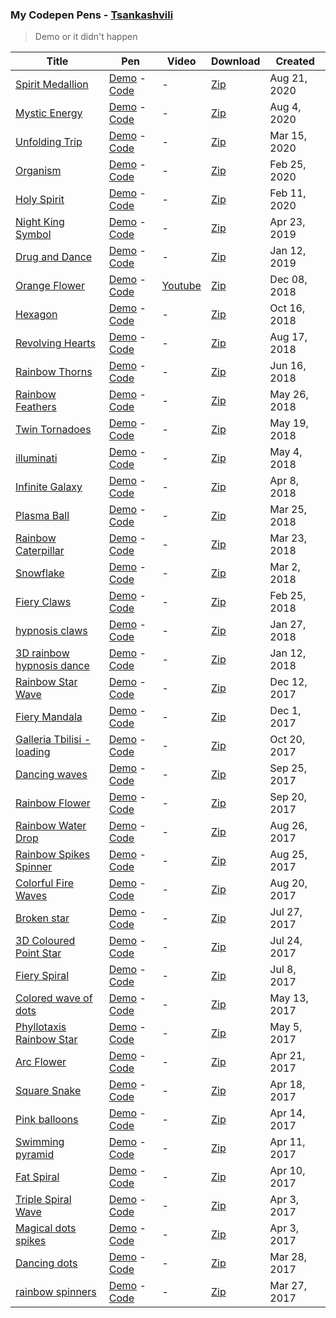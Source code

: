 ### My Codepen Pens - [Tsankashvili](https://codepen.io/Tsankashvili/)

> Demo or it didn't happen

| Title                                                   | Pen                                                                                                                                                          | Video                                                  | Download                                                                          | Created        |
| ------------------------------------------------------- | ------------------------------------------------------------------------------------------------------------------------------------------------------------ | ------------------------------------------------------ | --------------------------------------------------------------------------------- | -------------- |
| [Spirit Medallion](/spirit-medallion)                             | [Demo](https://codepen.io/Tsankashvili/live/yLOPGqo) - [Code](https://codepen.io/Tsankashvili/pen/yLOPGqo)                                                   | -                                                      | [Zip](https://codepen.io/Tsankashvili/share/zip/yLOPGqo)                          | Aug 21, 2020   |
| [Mystic Energy](/mystic-energy)                             | [Demo](https://codepen.io/Tsankashvili/live/poyojgV) - [Code](https://codepen.io/Tsankashvili/pen/poyojgV)                                                   | -                                                      | [Zip](https://codepen.io/Tsankashvili/share/zip/poyojgV)                          | Aug 4, 2020   |
| [Unfolding Trip](/unfolding-trip)                             | [Demo](https://codepen.io/Tsankashvili/live/GRJdZGL) - [Code](https://codepen.io/Tsankashvili/pen/GRJdZGL)                                                   | -                                                      | [Zip](https://codepen.io/Tsankashvili/share/zip/GRJdZGL)                          | Mar 15, 2020   |
| [Organism](/organism)                             | [Demo](https://codepen.io/Tsankashvili/live/MWwJQrJ) - [Code](https://codepen.io/Tsankashvili/pen/MWwJQrJ)                                                   | -                                                      | [Zip](https://codepen.io/Tsankashvili/share/zip/MWwJQrJ)                          | Feb 25, 2020   |
| [Holy Spirit](/holy-spirit)                             | [Demo](https://codepen.io/Tsankashvili/live/KKpdGEO) - [Code](https://codepen.io/Tsankashvili/pen/KKpdGEO)                                                   | -                                                      | [Zip](https://codepen.io/Tsankashvili/share/zip/KKpdGEO)                          | Feb 11, 2020   |
| [Night King Symbol](/night-king-symbol)                 | [Demo](https://codepen.io/Tsankashvili/live/KYGwjO) - [Code](https://codepen.io/Tsankashvili/pen/KYGwjO)                                                     | -                                                      | [Zip](https://codepen.io/Tsankashvili/share/zip/KYGwjO)                           | Apr 23, 2019 |
| [Drug and Dance](/drug-and-dance)                       | [Demo](https://codepen.io/Tsankashvili/live/BvGvPR) - [Code](https://codepen.io/Tsankashvili/pen/BvGvPR)                                                     | -                                                      | [Zip](https://codepen.io/Tsankashvili/share/zip/BvGvPR)                           | Jan 12, 2019   |
| [Orange Flower](/orange-flower)                         | [Demo](https://codepen.io/Tsankashvili/live/bObMOe) - [Code](https://codepen.io/Tsankashvili/pen/bObMOe)                                                     | [Youtube](https://www.youtube.com/watch?v=Tm3qrZFxhdg) | [Zip](https://codepen.io/Tsankashvili/share/zip/bObMOe)                           | Dec 08, 2018   |
| [Hexagon](/hexagon)                                     | [Demo](https://codepen.io/Tsankashvili/live/zmPXGX) - [Code](https://codepen.io/Tsankashvili/pen/zmPXGX)                                                     | -                                                      | [Zip](https://codepen.io/Tsankashvili/share/zip/zmPXGX)                           | Oct 16, 2018   |
| [Revolving Hearts](/revolving-hearts)                   | [Demo](https://codepen.io/Tsankashvili/live/WKVKLq) - [Code](https://codepen.io/Tsankashvili/pen/WKVKLq)                                                     | -                                                      | [Zip](https://codepen.io/Tsankashvili/share/zip/WKVKLq)                           | Aug 17, 2018   |
| [Rainbow Thorns](/rainbow-thorns)                       | [Demo](https://codepen.io/Tsankashvili/live/JZrapG) - [Code](https://codepen.io/Tsankashvili/pen/JZrapG)                                                     | -                                                      | [Zip](https://codepen.io/Tsankashvili/share/zip/JZrapG)                           | Jun 16, 2018   |
| [Rainbow Feathers](/rainbow-feathers)                   | [Demo](https://codepen.io/Tsankashvili/live/qYeEwO) - [Code](https://codepen.io/Tsankashvili/pen/qYeEwO)                                                     | -                                                      | [Zip](https://codepen.io/Tsankashvili/share/zip/qYeEwO)                           | May 26, 2018   |
| [Twin Tornadoes](/twin-tornadoes)                       | [Demo](https://codepen.io/Tsankashvili/live/MGZMGN) - [Code](https://codepen.io/Tsankashvili/pen/MGZMGN)                                                     | -                                                      | [Zip](https://codepen.io/Tsankashvili/share/zip/MGZMGN)                           | May 19, 2018   |
| [illuminati](/illuminati)                               | [Demo](https://codepen.io/Tsankashvili/live/yjompv) - [Code](https://codepen.io/Tsankashvili/pen/yjompv)                                                     | -                                                      | [Zip](https://codepen.io/Tsankashvili/share/zip/yjompv)                           | May 4, 2018    |
| [Infinite Galaxy](/infinite-galaxy)                     | [Demo](https://codepen.io/Tsankashvili/live/jzQQMa) - [Code](https://codepen.io/Tsankashvili/pen/jzQQMa)                                                     | -                                                      | [Zip](https://codepen.io/Tsankashvili/share/zip/jzQQMa)                           | Apr 8, 2018    |
| [Plasma Ball](/plasma-ball)                             | [Demo](https://codepen.io/Tsankashvili/live/MVvLZB) - [Code](https://codepen.io/Tsankashvili/pen/MVvLZB)                                                     | -                                                      | [Zip](https://codepen.io/Tsankashvili/share/zip/MVvLZB)                           | Mar 25, 2018   |
| [Rainbow Caterpillar](/rainbow-caterpillar)             | [Demo](https://codepen.io/Tsankashvili/live/bvRZjz) - [Code](https://codepen.io/Tsankashvili/pen/bvRZjz)                                                     | -                                                      | [Zip](https://codepen.io/Tsankashvili/share/zip/bvRZjz)                           | Mar 23, 2018   |
| [Snowflake](/snowflake)                                 | [Demo](https://codepen.io/Tsankashvili/live/OQGyVO) - [Code](https://codepen.io/Tsankashvili/pen/OQGyVO)                                                     | -                                                      | [Zip](https://codepen.io/Tsankashvili/share/zip/OQGyVO)                           | Mar 2, 2018    |
| [Fiery Claws](/fiery-claws)                             | [Demo](https://codepen.io/Tsankashvili/live/ZrqGZe) - [Code](https://codepen.io/Tsankashvili/pen/ZrqGZe)                                                     | -                                                      | [Zip](https://codepen.io/Tsankashvili/share/zip/ZrqGZe)                           | Feb 25, 2018   |
| [hypnosis claws](/hypnosis-claws)                       | [Demo](https://codepen.io/Tsankashvili/live/ZvgNVg) - [Code](https://codepen.io/Tsankashvili/pen/ZvgNVg)                                                     | -                                                      | [Zip](https://codepen.io/Tsankashvili/share/zip/ZvgNVg)                           | Jan 27, 2018   |
| [3D rainbow hypnosis dance](/3d-rainbow-hypnosis-dance) | [Demo](https://codepen.io/Tsankashvili/live/rpvZYE) - [Code](https://codepen.io/Tsankashvili/pen/rpvZYE)                                                     | -                                                      | [Zip](https://codepen.io/Tsankashvili/share/zip/rpvZYE)                           | Jan 12, 2018   |
| [Rainbow Star Wave](/rainbow-star-wave)                 | [Demo](https://codepen.io/Tsankashvili/live/PEoXQR) - [Code](https://codepen.io/Tsankashvili/pen/PEoXQR)                                                     | -                                                      | [Zip](https://codepen.io/Tsankashvili/share/zip/PEoXQR)                           | Dec 12, 2017   |
| [Fiery Mandala](/fiery-mandala)                         | [Demo](https://codepen.io/Tsankashvili/live/zPyQvr) - [Code](https://codepen.io/Tsankashvili/pen/zPyQvr)                                                     | -                                                      | [Zip](https://codepen.io/Tsankashvili/share/zip/zPyQvr)                           | Dec 1, 2017    |
| [Galleria Tbilisi - loading](/galleria-tbilisi-loading) | [Demo](https://codepen.io/Tsankashvili/live/QqopeK) - [Code](https://codepen.io/Tsankashvili/pen/QqopeK)                                                     | -                                                      | [Zip](https://codepen.io/Tsankashvili/share/zip/QqopeK)                           | Oct 20, 2017   |
| [Dancing waves](/dancing-waves)                         | [Demo](https://codepen.io/Tsankashvili/live/BwpwZz) - [Code](https://codepen.io/Tsankashvili/pen/BwpwZz)                                                     | -                                                      | [Zip](https://codepen.io/Tsankashvili/share/zip/BwpwZz)                           | Sep 25, 2017   |
| [Rainbow Flower](/rainbow-flower)                       | [Demo](https://codepen.io/Tsankashvili/live/oGxOZr) - [Code](https://codepen.io/Tsankashvili/pen/oGxOZr)                                                     | -                                                      | [Zip](https://codepen.io/Tsankashvili/share/zip/oGxOZr)                           | Sep 20, 2017   |
| [Rainbow Water Drop](/rainbow-water-drop)               | [Demo](https://codepen.io/Tsankashvili/live/ddfe838e5808d6f44515eb084666736a) - [Code](https://codepen.io/Tsankashvili/pen/ddfe838e5808d6f44515eb084666736a) | -                                                      | [Zip](https://codepen.io/Tsankashvili/share/zip/ddfe838e5808d6f44515eb084666736a) | Aug 26, 2017   |
| [Rainbow Spikes Spinner](/rainbow-spinners)             | [Demo](https://codepen.io/Tsankashvili/live/ZJMpMr) - [Code](https://codepen.io/Tsankashvili/pen/ZJMpMr)                                                     | -                                                      | [Zip](https://codepen.io/Tsankashvili/share/zip/ZJMpMr)                           | Aug 25, 2017   |
| [Colorful Fire Waves](/colorful-fire-waves)             | [Demo](https://codepen.io/Tsankashvili/live/dzmVOJ) - [Code](https://codepen.io/Tsankashvili/pen/dzmVOJ)                                                     | -                                                      | [Zip](https://codepen.io/Tsankashvili/share/zip/dzmVOJ)                           | Aug 20, 2017   |
| [Broken star](/broken-star)                             | [Demo](https://codepen.io/Tsankashvili/live/GvJPLN) - [Code](https://codepen.io/Tsankashvili/pen/GvJPLN)                                                     | -                                                      | [Zip](https://codepen.io/Tsankashvili/share/zip/GvJPLN)                           | Jul 27, 2017   |
| [3D Coloured Point Star](/3d-coloured-point-star)       | [Demo](https://codepen.io/Tsankashvili/live/XaWxLa) - [Code](https://codepen.io/Tsankashvili/pen/XaWxLa)                                                     | -                                                      | [Zip](https://codepen.io/Tsankashvili/share/zip/XaWxLa)                           | Jul 24, 2017   |
| [Fiery Spiral](/fiery-spiral)                           | [Demo](https://codepen.io/Tsankashvili/live/xryRKd) - [Code](https://codepen.io/Tsankashvili/pen/xryRKd)                                                     | -                                                      | [Zip](https://codepen.io/Tsankashvili/share/zip/xryRKd)                           | Jul 8, 2017    |
| [Colored wave of dots](/colored-wave-of-dots)           | [Demo](https://codepen.io/Tsankashvili/live/WjJXEZ) - [Code](https://codepen.io/Tsankashvili/pen/WjJXEZ)                                                     | -                                                      | [Zip](https://codepen.io/Tsankashvili/share/zip/WjJXEZ)                           | May 13, 2017   |
| [Phyllotaxis Rainbow Star](/phyllotaxis-rainbow-star)   | [Demo](https://codepen.io/Tsankashvili/live/PmJrjX) - [Code](https://codepen.io/Tsankashvili/pen/PmJrjX)                                                     | -                                                      | [Zip](https://codepen.io/Tsankashvili/share/zip/PmJrjX)                           | May 5, 2017    |
| [Arc Flower](/arc-flower)                               | [Demo](https://codepen.io/Tsankashvili/live/rmeXEq) - [Code](https://codepen.io/Tsankashvili/pen/rmeXEq)                                                     | -                                                      | [Zip](https://codepen.io/Tsankashvili/share/zip/rmeXEq)                           | Apr 21, 2017   |
| [Square Snake](/square-snake)                           | [Demo](https://codepen.io/Tsankashvili/live/jmbYGK) - [Code](https://codepen.io/Tsankashvili/pen/jmbYGK)                                                     | -                                                      | [Zip](https://codepen.io/Tsankashvili/share/zip/jmbYGK)                           | Apr 18, 2017   |
| [Pink balloons](/pink-balloons)                         | [Demo](https://codepen.io/Tsankashvili/live/RVNejv) - [Code](https://codepen.io/Tsankashvili/pen/RVNejv)                                                     | -                                                      | [Zip](https://codepen.io/Tsankashvili/share/zip/RVNejv)                           | Apr 14, 2017   |
| [Swimming pyramid](/swimming-pyramid)                   | [Demo](https://codepen.io/Tsankashvili/live/oWvWZO) - [Code](https://codepen.io/Tsankashvili/pen/oWvWZO)                                                     | -                                                      | [Zip](https://codepen.io/Tsankashvili/share/zip/oWvWZO)                           | Apr 11, 2017   |
| [Fat Spiral](/fat-spiral)                               | [Demo](https://codepen.io/Tsankashvili/live/mWNQqq) - [Code](https://codepen.io/Tsankashvili/pen/mWNQqq)                                                     | -                                                      | [Zip](https://codepen.io/Tsankashvili/share/zip/mWNQqq)                           | Apr 10, 2017   |
| [Triple Spiral Wave](/triple-spiral-wave)               | [Demo](https://codepen.io/Tsankashvili/live/PpLwwW) - [Code](https://codepen.io/Tsankashvili/pen/PpLwwW)                                                     | -                                                      | [Zip](https://codepen.io/Tsankashvili/share/zip/PpLwwW)                           | Apr 3, 2017    |
| [Magical dots spikes](/magical-dots-spikes)             | [Demo](https://codepen.io/Tsankashvili/live/RpdNNa) - [Code](https://codepen.io/Tsankashvili/pen/RpdNNa)                                                     | -                                                      | [Zip](https://codepen.io/Tsankashvili/share/zip/RpdNNa)                           | Apr 3, 2017    |
| [Dancing dots](/dancing-dots)                           | [Demo](https://codepen.io/Tsankashvili/live/yMRyzO) - [Code](https://codepen.io/Tsankashvili/pen/yMRyzO)                                                     | -                                                      | [Zip](https://codepen.io/Tsankashvili/share/zip/yMRyzO)                           | Mar 28, 2017   |
| [rainbow spinners](/rainbow-spinners)                   | [Demo](https://codepen.io/Tsankashvili/live/qrMaxy) - [Code](https://codepen.io/Tsankashvili/pen/qrMaxy)                                                     | -                                                      | [Zip](https://codepen.io/Tsankashvili/share/zip/qrMaxy)                           | Mar 27, 2017   |
